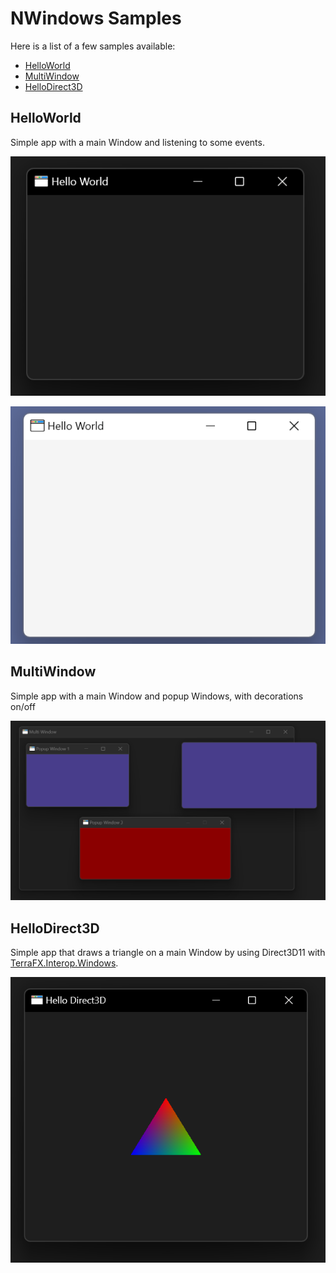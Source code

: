 # NWindows Samples

Here is a list of a few samples available:

- [HelloWorld](HelloWorld/Program.cs)
- [MultiWindow](MultiWindow/Program.cs)
- [HelloDirect3D](HelloDirect3D/Program.cs)

## HelloWorld

Simple app with a main Window and listening to some events.

![](HelloWorldDark.png)

![](HelloWorldLight.png)

## MultiWindow

Simple app with a main Window and popup Windows, with decorations on/off

![](MultiWindowDark.png)

## HelloDirect3D

Simple app that draws a triangle on a main Window by using Direct3D11 with [TerraFX.Interop.Windows](https://github.com/terrafx/terrafx.interop.windows).

![](HelloDirect3DDark.png)
